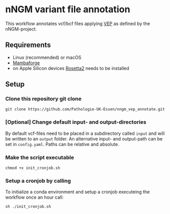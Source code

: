 # nNGM variant file annotation

This workflow annotates vcf/bcf files applying [VEP]((https://www.ensembl.org/info/docs/tools/vep/index.html)) as defined by the nNGM-project. 


## Requirements

* Linux (recommended) or macOS
* [Mambaforge](https://github.com/conda-forge/miniforge#mambaforge)
* on Apple Silicon devices [Rosetta2](https://support.apple.com/en-us/HT211861) needs to be installed
## Setup

### Clone this repository git clone
`git clone https://github.com/Pathologie-UK-Essen/nngm_vep_annotate.git`

### [Optional] Change default input- and output-directories

By default vcf-files need to be placed in a subdirectory called `input` and will be written to an `output` folder.
An alternative input- and output-path can be set in `config.yaml`. Paths can be relative and absolute.

### Make the script executable
`chmod +x init_cronjob.sh`

### Setup a cronjob by calling

To initialize a conda environment and setup a cronjob executeing the workflow once an hour call:

`sh ./init_cronjob.sh`
